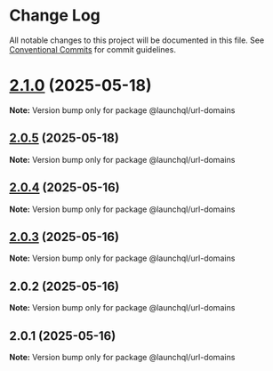 # Change Log

All notable changes to this project will be documented in this file.
See [Conventional Commits](https://conventionalcommits.org) for commit guidelines.

# [2.1.0](https://github.com/launchql/launchql/compare/@launchql/url-domains@2.0.5...@launchql/url-domains@2.1.0) (2025-05-18)

**Note:** Version bump only for package @launchql/url-domains





## [2.0.5](https://github.com/launchql/launchql/compare/@launchql/url-domains@2.0.4...@launchql/url-domains@2.0.5) (2025-05-18)

**Note:** Version bump only for package @launchql/url-domains





## [2.0.4](https://github.com/launchql/launchql/compare/@launchql/url-domains@2.0.3...@launchql/url-domains@2.0.4) (2025-05-16)

**Note:** Version bump only for package @launchql/url-domains





## [2.0.3](https://github.com/launchql/launchql/compare/@launchql/url-domains@2.0.2...@launchql/url-domains@2.0.3) (2025-05-16)

**Note:** Version bump only for package @launchql/url-domains





## 2.0.2 (2025-05-16)

**Note:** Version bump only for package @launchql/url-domains





## 2.0.1 (2025-05-16)

**Note:** Version bump only for package @launchql/url-domains
